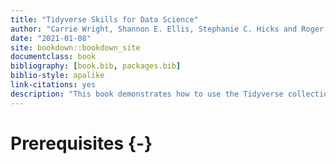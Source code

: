 ```yaml
--- 
title: "Tidyverse Skills for Data Science"
author: "Carrie Wright, Shannon E. Ellis, Stephanie C. Hicks and Roger D. Peng"
date: "2021-01-08"
site: bookdown::bookdown_site
documentclass: book
bibliography: [book.bib, packages.bib]
biblio-style: apalike
link-citations: yes
description: "This book demonstrates how to use the Tidyverse collection of packages for doing data science."
---
```


# Prerequisites {-}



